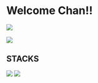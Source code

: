 <div align=left><h1>Welcome Chan!!</h1></div>

<img src="https://github-readme-stats.vercel.app/api/top-langs/?username=Chandra1153&layout=compact"><br><br>
<img src="https://github-readme-stats.vercel.app/api?username=Chandra1153&show_icons=true">

<div align=left><h2>STACKS</h2></div>
<div align=left>
	<img src="https://img.shields.io/badge/Java-007396?style=flat&logo=Java&logoColor=white" />
	<img src="https://img.shields.io/badge/C-#A8B9CC?style=flat&logo=C&logoColor=white"/>
</div>
